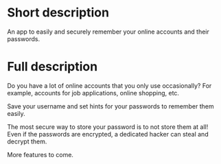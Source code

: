 # Short description
An app to easily and securely remember your online accounts and their passwords.

# Full description
Do you have a lot of online accounts that you only use occasionally? For example, accounts for job applications, online shopping, etc.

Save your username and set hints for your passwords to remember them easily.

The most secure way to store your password is to not store them at all! Even if the passwords are encrypted, a dedicated hacker can steal and decrypt them.

More features to come.